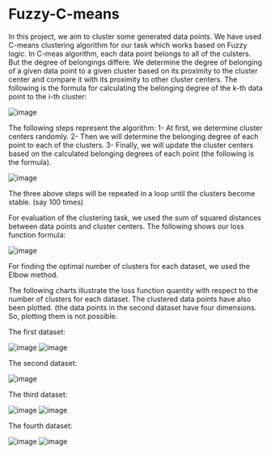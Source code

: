 # Fuzzy-C-means
In this project, we aim to cluster some generated data points.
We have used C-means clustering algorithm for our task which works based on Fuzzy logic.
In C-meas algorithm, each data point belongs to all of the culsters. But the degree of belongings differe.
We determine the degree of belonging of a given data point to a given cluster based on its proximity to the cluster center and compare it with its proximity to other cluster centers.
The following is the formula for calculating the belonging degree of the k-th data point to the i-th cluster:

![image](https://github.com/mahdighiasi79/Fuzzy-C-means/assets/51015907/283af020-8506-438f-955f-0d6f68c15a18)


The following steps represent the algorithm:
1- At first, we determine cluster centers randomly.
2- Then we will determine the belonging degree of each point to each of the clusters.
3- Finally, we will update the cluster centers based on the calculated belonging degrees of each point (the following is the formula).

![image](https://github.com/mahdighiasi79/Fuzzy-C-means/assets/51015907/b0df56a4-f8e7-4da7-9943-dc70bcde14fb)

The three above steps will be repeated in a loop until the clusters become stable. (say 100 times)

For evaluation of the clustering task, we used the sum of squared distances between data points and cluster centers.
The following shows our loss function formula:

![image](https://github.com/mahdighiasi79/Fuzzy-C-means/assets/51015907/da4fd674-8b4d-423c-88c6-91ae7da725a5)


For finding the optimal number of clusters for each dataset, we used the Elbow method.

The following charts illustrate the loss function quantity with respect to the number of clusters for each dataset.
The clustered data points have also been plotted. (the data points in the second dataset have four dimensions. So, plotting them is not possible.


The first dataset:

![image](https://github.com/mahdighiasi79/Fuzzy-C-means/assets/51015907/4881a66d-84b3-4978-8dae-7d222376b0c9)
![image](https://github.com/mahdighiasi79/Fuzzy-C-means/assets/51015907/c1d5fdcb-5c05-450f-9d37-a9a0c115eb7c)




The second dataset:

![image](https://github.com/mahdighiasi79/Fuzzy-C-means/assets/51015907/ad10d8a2-b571-4505-a517-a3fc9b79b2fa)




The third dataset:

![image](https://github.com/mahdighiasi79/Fuzzy-C-means/assets/51015907/79df3583-16b3-4ae6-a820-2be994e98e10)
![image](https://github.com/mahdighiasi79/Fuzzy-C-means/assets/51015907/e29b29e0-5f70-45c7-b1c1-b3eeb007d28b)




The fourth dataset:

![image](https://github.com/mahdighiasi79/Fuzzy-C-means/assets/51015907/6df83577-452d-4ff8-8bd3-7ff80f529fec)
![image](https://github.com/mahdighiasi79/Fuzzy-C-means/assets/51015907/98c1845b-a685-4edc-a458-fe06ff9babfd)








